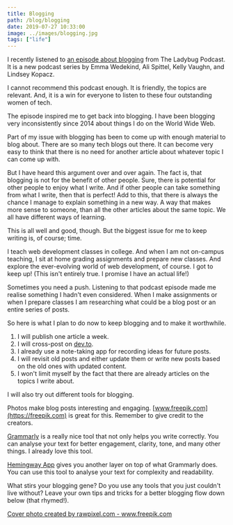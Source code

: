 ```yaml
---
title: Blogging
path: /blog/blogging
date: 2019-07-27 10:33:00
image: ../images/blogging.jpg
tags: ["life"]
---
```

I recently listened to [an episode about blogging](https://ladybug.dev/episode/blogging-101/) from The Ladybug Podcast. It is a new podcast series by Emma Wedekind, Ali Spittel, Kelly Vaughn, and Lindsey Kopacz.

I cannot recommend this podcast enough. It is friendly, the topics are relevant. And, it is a win for everyone to listen to these four outstanding women of tech.

The episode inspired me to get back into blogging. I have been blogging very inconsistently since 2014 about things I do on the World Wide Web.

Part of my issue with blogging has been to come up with enough material to blog about. There are so many tech blogs out there. It can become very easy to think that there is no need for another article about whatever topic I can come up with.

But I have heard this argument over and over again. The fact is, that blogging is not for the benefit of other people. Sure, there is potential for other people to enjoy what I write. And if other people can take something from what I write, then that is perfect! Add to this, that there is always the chance I manage to explain something in a new way. A way that makes more sense to someone, than all the other articles about the same topic. We all have different ways of learning.

This is all well and good, though. But the biggest issue for me to keep writing is, of course; time.

I teach web development classes in college. And when I am not on-campus teaching, I sit at home grading assignments and prepare new classes. And explore the ever-evolving world of web development, of course. I got to keep up! (This isn't entirely true. I promise I have an actual life!)

Sometimes you need a push. Listening to that podcast episode made me realise something I hadn't even considered. When I make assignments or when I prepare classes I am researching what could be a blog post or an entire series of posts.

So here is what I plan to do now to keep blogging and to make it worthwhile.

1. I will publish one article a week.
2. I will cross-post on [dev.to](https://dev.to/BrianEmilius).
3. I already use a note-taking app for recording ideas for future posts.
4. I will revisit old posts and either update them or write new posts based on the old ones with updated content.
5. I won't limit myself by the fact that there are already articles on the topics I write about.

I will also try out different tools for blogging.

Photos make blog posts interesting and engaging. [www.freepik.com](https://freepik.com) is great for this. Remember to give credit to the creators.

[Grammarly](https://grammarly.com) is a really nice tool that not only helps you write correctly. You can analyse your text for better engagement, clarity, tone, and many other things. I already love this tool.

[Hemingway App](https://www.hemingwayapp.com) gives you another layer on top of what Grammarly does. You can use this tool to analyse your text for complexity and readability.

What stirs your blogging gene? Do you use any tools that you just couldn't live without? Leave your own tips and tricks for a better blogging flow down below (that rhymed!).

<a href="https://www.freepik.com/free-photos-vectors/background">Cover photo created by rawpixel.com - www.freepik.com</a>